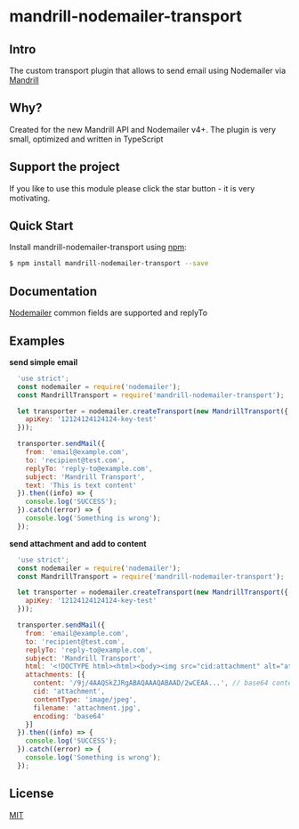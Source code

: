 mandrill-nodemailer-transport
============================

## Intro
The custom transport plugin that allows to send email using Nodemailer via [Mandrill](https://mandrill.com/)

## Why?
Created for the new Mandrill API and Nodemailer v4+. The plugin is very small, optimized and written in TypeScript

## Support the project
If you like to use this module please click the star button - it is very motivating.

## Quick Start
Install mandrill-nodemailer-transport using [npm](https://www.npmjs.com/):

``` bash
$ npm install mandrill-nodemailer-transport --save
```

## Documentation
[Nodemailer](https://nodemailer.com/message/#commmon-fields) common fields are supported and replyTo

## Examples

__send simple email__
``` js
  'use strict';
  const nodemailer = require('nodemailer');
  const MandrillTransport = require('mandrill-nodemailer-transport');

  let transporter = nodemailer.createTransport(new MandrillTransport({
    apiKey: '12124124124124-key-test'
  }));

  transporter.sendMail({
    from: 'email@example.com',
    to: 'recipient@test.com',
    replyTo: 'reply-to@example.com',
    subject: 'Mandrill Transport',
    text: 'This is text content'
  }).then((info) => {
    console.log('SUCCESS');
  }).catch((error) => {
    console.log('Something is wrong');
  });
```

__send attachment and add to content__
``` js
  'use strict';
  const nodemailer = require('nodemailer');
  const MandrillTransport = require('mandrill-nodemailer-transport');

  let transporter = nodemailer.createTransport(new MandrillTransport({
    apiKey: '12124124124124-key-test'
  }));

  transporter.sendMail({
    from: 'email@example.com',
    to: 'recipient@test.com',
    replyTo: 'reply-to@example.com',
    subject: 'Mandrill Transport',
    html: '<!DOCTYPE html><html><body><img src="cid:attachment" alt="attachment"></body></html>',
    attachments: [{
      content: '/9j/4AAQSkZJRgABAQAAAQABAAD/2wCEAA...', // base64 content
      cid: 'attachment',
      contentType: 'image/jpeg',
      filename: 'attachment.jpg',
      encoding: 'base64'
    }]
  }).then((info) => {
    console.log('SUCCESS');
  }).catch((error) => {
    console.log('Something is wrong');
  });
```

## License

[MIT](./LICENSE)
